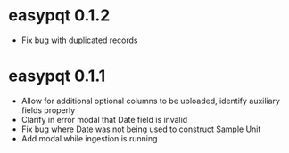 # easypqt 0.1.2

* Fix bug with duplicated records

# easypqt 0.1.1

* Allow for additional optional columns to be uploaded, identify auxiliary fields properly
* Clarify in error modal that Date field is invalid
* Fix bug where Date was not being used to construct Sample Unit
* Add modal while ingestion is running
